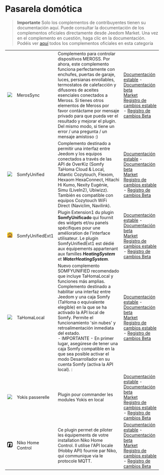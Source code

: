 
# Pasarela domótica


>**Importante**
>Solo los complementos de contribuyentes tienen su documentación aquí. Puede consultar la documentación de los complementos oficiales directamente desde Jeedom Market. Una vez en el complemento en cuestión, haga clic en la documentación.
>Podéis ver [aquí](https://market.jeedom.com/index.php?v=d&p=market&type=plugin&categorie=home+automation+protocol) todos los complementos oficiales en esta categoría


| | | | |
|--- | --- | --- | ---|
|<img src="MerosSync/MerosSync_icon.png" class="pluginLogo" width="100" />|MerosSync|Complemento para controlar dispositivos MEROSS. Por ahora, este complemento funciona perfectamente con enchufes, puertas de garaje, luces, persianas enrollables, termostatos de calefacción y difusores de aceites esenciales conectados a Meross. Si tienes otros elementos de Meross por favor contáctame por mensaje privado para que pueda ver el resultado y mejorar el plugin. Del mismo modo, si tiene un error / una pregunta / un mensaje amistoso :)|[Documentación estable](https://github.com/impulsio/MerosSync/blob/main/docs/es_ES/index.md) - [Documentación beta](https://github.com/impulsio/MerosSync/blob/main/docs/es_ES/index.md)<br/>[Market](https://market.jeedom.com/index.php?v=d&p=market_display&id=4329)<br/>[Registro de cambios estable](https://github.com/impulsio/MerosSync/blob/main/docs/es_ES/changelog.md) - [Registro de cambios Beta](https://github.com/impulsio/MerosSync/blob/main/docs/es_ES/changelog.md)|
|<img src="SomfyUnified/SomfyUnified_icon.png" class="pluginLogo" width="100" />|SomfyUnified|Complemento destinado a permitir una interfaz entre Jeedom y los equipos conectados a través de las API de OverKiz (Somfy TaHoma Cloud & Local, Atlantic Cozytouch, Flexom, Hexaom HexaConnect, Hitachi Hi Kumo, Nexity Eugénie, Simu (LiveIn2), Ubiwizz). También es compatible con equipos Cozytouch WiFi Direct (Naviclim, Navilink).|[Documentación estable](https://eridani78.github.io/SomfyUnified-Doc/es_ES/) - [Documentación beta](https://eridani78.github.io/SomfyUnified-Doc/es_ES/)<br/>[Market](https://market.jeedom.com/index.php?v=d&p=market_display&id=4505)<br/>[Registro de cambios estable](https://eridani78.github.io/SomfyUnified-Doc/es_ES/changelog) - [Registro de cambios Beta](https://eridani78.github.io/SomfyUnified-Doc/es_ES/changelog)|
|<img src="SomfyUnifiedExt1/SomfyUnifiedExt1_icon.png" class="pluginLogo" width="100" />|SomfyUnifiedExt1|Plugin Extension1 du plugin **SomfyUnificado** qui fournit des widgets et/ou panels spécifiques pour une amélioration de l'interface utilisateur. Le plugin SomfyUnifiedExt1 est dédié aux équipements appartenant aux familles ***HeatingSystem*** et ***WaterHeatingSystem***.|[Documentación estable](https://eridani78.github.io/SomfyUnified-Doc/es_ES/) - [Documentación beta](https://eridani78.github.io/SomfyUnified-Doc/es_ES/)<br/>[Market](https://market.jeedom.com/index.php?v=d&p=market_display&id=4559)<br/>[Registro de cambios estable](https://eridani78.github.io/SomfyUnified-Doc/es_ES/changelog) - [Registro de cambios Beta](https://eridani78.github.io/SomfyUnified-Doc/es_ES/changelog)|
|<img src="TaHomaLocal/TaHomaLocal_icon.png" class="pluginLogo" width="100" />|TaHomaLocal|Nuevo complemento SOMFYUNIFIED recomendado que incluye TaHomaLocal y funciones más amplias. Complemento destinado a habilitar una interfaz entre Jeedom y una caja Somfy (TaHoma o equivalente elegible) en la que se ha activado la API local de Somfy. Permite el funcionamiento 'sin nubes' y retroalimentación inmediata del estado.<br> - IMPORTANTE - En primer lugar, asegúrese de tener una caja Somfy compatible en la que sea posible activar el modo Desarrollador en su cuenta Somfy (activa la API local). : |[Documentación estable](https://eridani78.github.io/TaHomaLocal-Doc/es_ES/) - [Documentación beta](https://eridani78.github.io/TaHomaLocal-Doc/es_ES/)<br/>[Market](https://market.jeedom.com/index.php?v=d&p=market_display&id=4445)<br/>[Registro de cambios estable](https://eridani78.github.io/TaHomaLocal-Doc/es_ES/changelog) - [Registro de cambios Beta](https://eridani78.github.io/TaHomaLocal-Doc/es_ES/changelog)|
|<img src="Yokis/Yokis_icon.png" class="pluginLogo" width="100" />|Yokis passerelle|Plugin pour commander les modules Yokis en local|[Documentación estable](https://nwailly.github.io/Yokis_DOCS/docs/es_ES/Index) - [Documentación beta](https://nwailly.github.io/Yokis_DOCS/docs/es_ES/Indexbeta)<br/>[Market](https://market.jeedom.com/index.php?v=d&p=market_display&id=4248)<br/>[Registro de cambios estable](https://nwailly.github.io/Yokis_DOCS/docs/es_ES/changelog) - [Registro de cambios Beta](https://nwailly.github.io/Yokis_DOCS/docs/es_ES/changelogbeta)|
|<img src="nhc/nhc_icon.png" class="pluginLogo" width="100" />|Niko Home Control|Ce plugin permet de piloter les équipements de votre installation Niko Home Control. Il utilise l'API locale (Hobby API) fournie par Niko, qui communique via le protocole MQTT.|[Documentación estable](https://github.com/smn-btn/jeedom_nikoHomeControl/blob/main/docs/es_ES/index.md) - [Documentación beta](https://github.com/smn-btn/jeedom_nikoHomeControl/blob/main/docs/es_ES/index.md)<br/>[Market](https://market.jeedom.com/index.php?v=d&p=market_display&id=4585)<br/>[Registro de cambios estable](https://github.com/smn-btn/jeedom_nikoHomeControl/blob/main/docs/es_ES/changelog.md) - [Registro de cambios Beta](https://github.com/smn-btn/jeedom_nikoHomeControl/blob/main/docs/es_ES/changelog_beta.md)|
